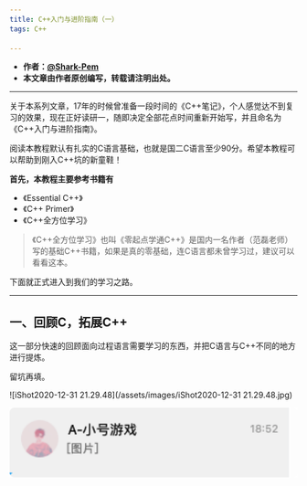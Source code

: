 ```yaml
---
title: C++入门与进阶指南（一）
tags: C++

---
```


* **作者：[@Shark-Pem](https://sharkpem.cn/)**
* **本文章由作者原创编写，转载请注明出处。**

---

关于本系列文章，17年的时候曾准备一段时间的《C++笔记》，个人感觉达不到复习的效果，现在正好读研一，随即决定全部花点时间重新开始写，并且命名为《C++入门与进阶指南》。

阅读本教程默认有扎实的C语言基础，也就是国二C语言至少90分。希望本教程可以帮助到刚入C++坑的新童鞋！

**首先，本教程主要参考书籍有**

* 《Essential C++》
* 《C++ Primer》
* 《C++全方位学习》

>《C++全方位学习》也叫《零起点学通C++》是国内一名作者（范磊老师）写的基础C++书籍，如果是真的零基础，连C语言都未曾学习过，建议可以看看这本。

下面就正式进入到我们的学习之路。

---

## 一、回顾C，拓展C++

这一部分快速的回顾面向过程语言需要学习的东西，并把C语言与C++不同的地方进行提炼。

留坑再填。

![iShot2020-12-31 21.29.48](/assets/images/iShot2020-12-31 21.29.48.jpg)

![image-20201231211109429](/assets/image-20201231211109429.png)
